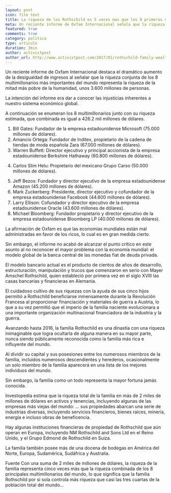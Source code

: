 ```yaml
---
layout: post
icon: file text
title: La riqueza de los Rothschild es 5 veces mas que los 8 primeros multimillonarios
meta: Un reciente informe de Oxfam Internacional señala que la riqueza conjunta de los 8 multimillonarios más importantes del mundo representa la riqueza de la mitad más pobre de la humanidad, unos 3.600 millones de personas.
featured: true
comments: true
category: politica
type: articulo
duration: 3min
author: activistpost
author_url: http://www.activistpost.com/2017/01/rothschild-family-wealth-five-times-worlds-top-8-billionaires-combined.html
---
```


<p class="hyphenate">
	Un reciente informe de Oxfam Internacional destaca el dramático aumento de la desigualdad de ingresos al señalar que la riqueza conjunta de los 8 multimillonarios más importantes del mundo representa la riqueza de la mitad más pobre de la humanidad, unos 3.600 millones de personas.
</p>

<p class="hyphenate">
La intención del informe era dar a conocer las injusticias inherentes a nuestro sistema económico global.
</p> 

<p>
A continuación se enumeran los 8 multimillonarios junto con su riqueza estimada, que combinada es igual a 426.2 mil millones de dólares.
</p> 

<ol>
<li>
Bill Gates: Fundador de la empresa estadounidense Microsoft (75.000 millones de dólares).
</li>

<li>
Amancio Ortega: Fundador de Inditex, propietario de la cadena de tiendas de moda española Zara (67.000 millones de dólares).
</li>
 
<li>
Warren Buffett: Director ejecutivo y principal accionista de la empresa estadounidense Berkshire Hathaway (60.800 millones de dólares).
</li>
<li>

Carlos Slim Helu: Propietario del mexicano Grupo Carso (50.000 millones de dólares).
</li>
 
<li>
Jeff Bezos: Fundador y director ejecutivo de la empresa estadounidense Amazon (45.200 millones de dólares).
</li>
 
<li>
Mark Zuckerberg: Presidente, director ejecutivo y cofundador de la empresa estadounidense Facebook (44.600 millones de dólares).
</li>
 
<li>
Larry Ellison: Cofundador y director ejecutivo de la empresa estadounidense Oracle (43.600 millones de dólares).
</li>
 
<li>
Michael Bloomberg: Fundador propietario y director ejecutivo de la empresa estadounidense Bloomberg LP (40.000 millones de dólares).
</li>
</ol>
<p class="hyphenate">La afirmación de Oxfam es que las economías mundiales están mal administradas en favor de los ricos, lo cual es en gran medida cierto.</p>
 
<p class="hyphenate">
Sin embargo, el informe no acabó de alcanzar el punto crítico en este asunto al no reconocer el mayor problema con la economía mundial: el modelo global de la banca central de las monedas fiat de deuda privada.
</p>
 
<p class="hyphenate">
El modelo bancario actual es el producto de cientos de años de desarrollo, estructuración, manipulación y ​​trucos que comenzaron en serio con Mayer Amschel Rothschild, quien estableció por primera vez en el siglo XVIII las casas bancarias y financieras en Alemania.
</p>
 
<p class="hyphenate">
El cuidadoso cultivo de sus riquezas con la ayuda de sus cinco hijos permitió a Rothschild beneficiarse inmensamente durante la Revolución Francesa al proporcionar financiación y materiales de guerra a Austria, lo que a su vez permitió que el imperio de la familia naciente evolucionara a una importante organización multinacional financiadora de la industria y la guerra.
</p>
 
<p class="hyphenate">
Avanzando hasta 2016, la familia Rothschild es una dinastía con una riqueza inimaginable que logra ocultarla de alguna manera en su mayor parte, nunca siendo públicamente reconocida como la familia más rica e influyente del mundo.
</p>
 
<p class="hyphenate">
Al dividir su capital y sus posesiones entre los numerosos miembros de la familia, incluidos numerosos descendientes y herederos, ocasionalmente un solo miembro de la familia aparecerá en una lista de los mejores individuos del mundo.
</p>
 
<p class="hyphenate">
Sin embargo, la familia como un todo representa la mayor fortuna jamás conocida.
</p> 

<p class="hyphenate">
Investopedia estima que la riqueza total de la familia en más de 2 miles de millones de dólares en activos y tenencias, incluyendo algunas de las empresas más viejas del mundo:
... sus propiedades abarcan una serie de industrias diversas, incluyendo servicios financieros, bienes raíces, minería, energía e incluso obras de beneficencia.
</p>
 
<p class="hyphenate">
Hay algunas instituciones financieras de propiedad de Rothschild que aún operan en Europa, incluyendo NM Rothschild and Sons Ltd en el Reino Unido, y el Grupo Edmond de Rothschild en Suiza. 
</p>
 
<p class="hyphenate">
La familia también posee más de una docena de bodegas en América del Norte, Europa, Sudamérica, Sudáfrica y Australia.
</p>

<p class="hyphenate">
Fuente
Con una suma de 2 miles de millones de dólares, la riqueza de la familia representa cinco veces más que la riqueza combinada de los 8 principales multimillonarios del mundo, lo que significa que la familia Rothschild por si sola controla más riqueza que casi las tres cuartas de la población total del mundo...

</p>